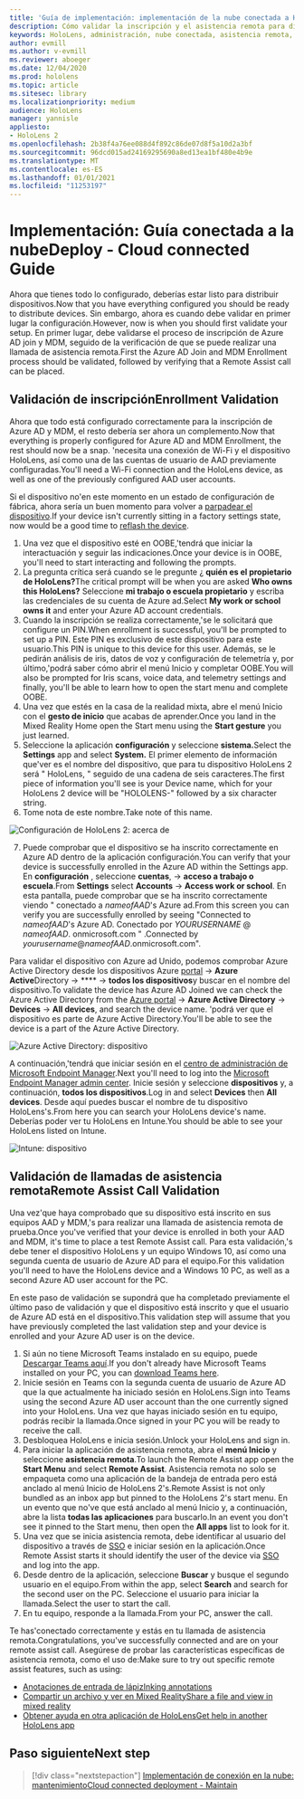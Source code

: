 ```yaml
---
title: 'Guía de implementación: implementación de la nube conectada a HoloLens 2 a escala con asistencia remota-implementar'
description: Cómo validar la inscripción y el asistencia remota para dispositivos HoloLens en una red conectada en la nube
keywords: HoloLens, administración, nube conectada, asistencia remota, AAD, Azure AD, MDM, administración de dispositivos móviles
author: evmill
ms.author: v-evmill
ms.reviewer: aboeger
ms.date: 12/04/2020
ms.prod: hololens
ms.topic: article
ms.sitesec: library
ms.localizationpriority: medium
audience: HoloLens
manager: yannisle
appliesto:
- HoloLens 2
ms.openlocfilehash: 2b38f4a76ee088d4f892c86de07d8f5a10d2a3bf
ms.sourcegitcommit: 96dcd015ad24169295690a8ed13ea1bf480e4b9e
ms.translationtype: MT
ms.contentlocale: es-ES
ms.lasthandoff: 01/01/2021
ms.locfileid: "11253197"
---
```

# <span data-ttu-id="ef3c1-104">Implementación: Guía conectada a la nube</span><span class="sxs-lookup"><span data-stu-id="ef3c1-104">Deploy - Cloud connected Guide</span></span>

<span data-ttu-id="ef3c1-105">Ahora que tienes todo lo configurado, deberías estar listo para distribuir dispositivos.</span><span class="sxs-lookup"><span data-stu-id="ef3c1-105">Now that you have everything configured you should be ready to distribute devices.</span></span> <span data-ttu-id="ef3c1-106">Sin embargo, ahora es cuando debe validar en primer lugar la configuración.</span><span class="sxs-lookup"><span data-stu-id="ef3c1-106">However, now is when you should first validate your setup.</span></span> <span data-ttu-id="ef3c1-107">En primer lugar, debe validarse el proceso de inscripción de Azure AD join y MDM, seguido de la verificación de que se puede realizar una llamada de asistencia remota.</span><span class="sxs-lookup"><span data-stu-id="ef3c1-107">First the Azure AD Join and MDM Enrollment process should be validated, followed by verifying that a Remote Assist call can be placed.</span></span>

## <span data-ttu-id="ef3c1-108">Validación de inscripción</span><span class="sxs-lookup"><span data-stu-id="ef3c1-108">Enrollment Validation</span></span>

<span data-ttu-id="ef3c1-109">Ahora que todo está configurado correctamente para la inscripción de Azure AD y MDM, el resto debería ser ahora un complemento.</span><span class="sxs-lookup"><span data-stu-id="ef3c1-109">Now that everything is properly configured for Azure AD and MDM Enrollment, the rest should now be a snap.</span></span> <span data-ttu-id="ef3c1-110">&#39;necesita una conexión de Wi-Fi y el dispositivo HoloLens, así como una de las cuentas de usuario de AAD previamente configuradas.</span><span class="sxs-lookup"><span data-stu-id="ef3c1-110">You&#39;ll need a Wi-Fi connection and the HoloLens device, as well as one of the previously configured AAD user accounts.</span></span>

<span data-ttu-id="ef3c1-111">Si el dispositivo no&#39;en este momento en un estado de configuración de fábrica, ahora sería un buen momento para volver a [parpadear el dispositivo](https://docs.microsoft.com/hololens/hololens-recovery#clean-reflash-the-device).</span><span class="sxs-lookup"><span data-stu-id="ef3c1-111">If your device isn&#39;t currently sitting in a factory settings state, now would be a good time to [reflash the device](https://docs.microsoft.com/hololens/hololens-recovery#clean-reflash-the-device).</span></span>

1. <span data-ttu-id="ef3c1-112">Una vez que el dispositivo esté en OOBE,&#39;tendrá que iniciar la interactuación y seguir las indicaciones.</span><span class="sxs-lookup"><span data-stu-id="ef3c1-112">Once your device is in OOBE, you&#39;ll need to start interacting and following the prompts.</span></span> 
1. <span data-ttu-id="ef3c1-113">La pregunta crítica será cuando se le pregunte ¿ **quién es el propietario de HoloLens?**</span><span class="sxs-lookup"><span data-stu-id="ef3c1-113">The critical prompt will be when you are asked **Who owns this HoloLens?**</span></span> <span data-ttu-id="ef3c1-114">Seleccione **mi trabajo o escuela propietario** y escriba las credenciales de su cuenta de Azure ad.</span><span class="sxs-lookup"><span data-stu-id="ef3c1-114">Select **My work or school owns it** and enter your Azure AD account credentials.</span></span>
1. <span data-ttu-id="ef3c1-115">Cuando la inscripción se realiza correctamente,&#39;se le solicitará que configure un PIN.</span><span class="sxs-lookup"><span data-stu-id="ef3c1-115">When enrollment is successful, you&#39;ll be prompted to set up a PIN.</span></span> <span data-ttu-id="ef3c1-116">Este PIN es exclusivo de este dispositivo para este usuario.</span><span class="sxs-lookup"><span data-stu-id="ef3c1-116">This PIN is unique to this device for this user.</span></span> <span data-ttu-id="ef3c1-117">Además, se le pedirán análisis de iris, datos de voz y configuración de telemetría y, por último,&#39;podrá saber cómo abrir el menú Inicio y completar OOBE.</span><span class="sxs-lookup"><span data-stu-id="ef3c1-117">You will also be prompted for Iris scans, voice data, and telemetry settings and finally, you&#39;ll be able to learn how to open the start menu and complete OOBE.</span></span>
1. <span data-ttu-id="ef3c1-118">Una vez que estés en la casa de la realidad mixta, abre el menú Inicio con el **gesto de inicio** que acabas de aprender.</span><span class="sxs-lookup"><span data-stu-id="ef3c1-118">Once you land in the Mixed Reality Home open the Start menu using the **Start gesture** you just learned.</span></span>
1. <span data-ttu-id="ef3c1-119">Seleccione la aplicación **configuración** y seleccione **sistema.**</span><span class="sxs-lookup"><span data-stu-id="ef3c1-119">Select the **Settings** app and select **System.**</span></span> <span data-ttu-id="ef3c1-120">El primer elemento de información que&#39;ver es el nombre del dispositivo, que para tu dispositivo HoloLens 2 será &quot; HoloLens, &quot; seguido de una cadena de seis caracteres.</span><span class="sxs-lookup"><span data-stu-id="ef3c1-120">The first piece of information you&#39;ll see is your Device name, which for your HoloLens 2 device will be &quot;HOLOLENS-&quot; followed by a six character string.</span></span>
1. <span data-ttu-id="ef3c1-121">Tome nota de este nombre.</span><span class="sxs-lookup"><span data-stu-id="ef3c1-121">Take note of this name.</span></span>

![Configuración de HoloLens 2: acerca de](./images/hololens2-settings-about.jpg)

7. <span data-ttu-id="ef3c1-123">Puede comprobar que el dispositivo se ha inscrito correctamente en Azure AD dentro de la aplicación configuración.</span><span class="sxs-lookup"><span data-stu-id="ef3c1-123">You can verify that your device is successfully enrolled in the Azure AD within the Settings app.</span></span> <span data-ttu-id="ef3c1-124">En **configuración** , seleccione **cuentas**,  ->  **acceso a trabajo o escuela**.</span><span class="sxs-lookup"><span data-stu-id="ef3c1-124">From **Settings** select **Accounts** -> **Access work or school**.</span></span> <span data-ttu-id="ef3c1-125">En esta pantalla, puede comprobar que se ha inscrito correctamente viendo &quot; conectado a _nameofAAD_&#39;s Azure ad.</span><span class="sxs-lookup"><span data-stu-id="ef3c1-125">From this screen you can verify you are successfully enrolled by seeing &quot;Connected to _nameofAAD_&#39;s Azure AD.</span></span> <span data-ttu-id="ef3c1-126">Conectado por _YOURUSERNAME_ @ _nameofAAD_. onmicrosoft.com &quot; .</span><span class="sxs-lookup"><span data-stu-id="ef3c1-126">Connected by _yourusername_@_nameofAAD_.onmicrosoft.com&quot;.</span></span>


<span data-ttu-id="ef3c1-127">Para validar el dispositivo con Azure ad Unido, podemos comprobar Azure Active Directory desde los dispositivos Azure [portal](https://portal.azure.com/#home)  ->  **Azure Active**Directory  ->  \*\*\*\*  ->  **todos los dispositivos**y buscar en el nombre del dispositivo.</span><span class="sxs-lookup"><span data-stu-id="ef3c1-127">To validate the device has Azure AD Joined we can check the Azure Active Directory from the [Azure portal](https://portal.azure.com/#home) -> **Azure Active Directory** -> **Devices** -> **All devices**, and search the device name.</span></span> <span data-ttu-id="ef3c1-128">&#39;podrá ver que el dispositivo es parte de Azure Active Directory.</span><span class="sxs-lookup"><span data-stu-id="ef3c1-128">You&#39;ll be able to see the device is a part of the Azure Active Directory.</span></span>


![Azure Active Directory: dispositivo](./images/aad-enrollment.png)

<span data-ttu-id="ef3c1-130">A continuación,&#39;tendrá que iniciar sesión en el [centro de administración de Microsoft Endpoint Manager](https://endpoint.microsoft.com/#home).</span><span class="sxs-lookup"><span data-stu-id="ef3c1-130">Next you&#39;ll need to log into the [Microsoft Endpoint Manager admin center](https://endpoint.microsoft.com/#home).</span></span> <span data-ttu-id="ef3c1-131">Inicie sesión y seleccione **dispositivos** y, a continuación, **todos los dispositivos**.</span><span class="sxs-lookup"><span data-stu-id="ef3c1-131">Log in and select **Devices** then **All devices**.</span></span> <span data-ttu-id="ef3c1-132">Desde aquí puedes buscar el nombre de tu dispositivo HoloLens&#39;s.</span><span class="sxs-lookup"><span data-stu-id="ef3c1-132">From here you can search your HoloLens device&#39;s name.</span></span> <span data-ttu-id="ef3c1-133">Deberías poder ver tu HoloLens en Intune.</span><span class="sxs-lookup"><span data-stu-id="ef3c1-133">You should be able to see your HoloLens listed on Intune.</span></span>

![Intune: dispositivo](./images/endpoint-all-devices-enrolled.png)

## <span data-ttu-id="ef3c1-135">Validación de llamadas de asistencia remota</span><span class="sxs-lookup"><span data-stu-id="ef3c1-135">Remote Assist Call Validation</span></span>

<span data-ttu-id="ef3c1-136">Una vez&#39;que haya comprobado que su dispositivo está inscrito en sus equipos AAD y MDM,&#39;s para realizar una llamada de asistencia remota de prueba.</span><span class="sxs-lookup"><span data-stu-id="ef3c1-136">Once you&#39;ve verified that your device is enrolled in both your AAD and MDM, it&#39;s time to place a test Remote Assist call.</span></span> <span data-ttu-id="ef3c1-137">Para esta validación,&#39;s debe tener el dispositivo HoloLens y un equipo Windows 10, así como una segunda cuenta de usuario de Azure AD para el equipo.</span><span class="sxs-lookup"><span data-stu-id="ef3c1-137">For this validation you&#39;ll need to have the HoloLens device and a Windows 10 PC, as well as a second Azure AD user account for the PC.</span></span>

<span data-ttu-id="ef3c1-138">En este paso de validación se supondrá que ha completado previamente el último paso de validación y que el dispositivo está inscrito y que el usuario de Azure AD está en el dispositivo.</span><span class="sxs-lookup"><span data-stu-id="ef3c1-138">This validation step will assume that you have previously completed the last validation step and your device is enrolled and your Azure AD user is on the device.</span></span>


1. <span data-ttu-id="ef3c1-139">Si aún no tiene Microsoft Teams instalado en su equipo, puede [Descargar Teams aquí](https://www.microsoft.com/microsoft-365/microsoft-teams/download-app).</span><span class="sxs-lookup"><span data-stu-id="ef3c1-139">If you don't already have Microsoft Teams installed on your PC, you can [download Teams here](https://www.microsoft.com/microsoft-365/microsoft-teams/download-app).</span></span>
2. <span data-ttu-id="ef3c1-140">Inicie sesión en Teams con la segunda cuenta de usuario de Azure AD que la que actualmente ha iniciado sesión en HoloLens.</span><span class="sxs-lookup"><span data-stu-id="ef3c1-140">Sign into Teams using the second  Azure AD user account than the one currently signed into your HoloLens.</span></span> <span data-ttu-id="ef3c1-141">Una vez que hayas iniciado sesión en tu equipo, podrás recibir la llamada.</span><span class="sxs-lookup"><span data-stu-id="ef3c1-141">Once signed in your PC you will be ready to receive the call.</span></span>
3. <span data-ttu-id="ef3c1-142">Desbloquea HoloLens e inicia sesión.</span><span class="sxs-lookup"><span data-stu-id="ef3c1-142">Unlock your HoloLens and sign in.</span></span>
4. <span data-ttu-id="ef3c1-143">Para iniciar la aplicación de asistencia remota, abra el **menú Inicio** y seleccione **asistencia remota**.</span><span class="sxs-lookup"><span data-stu-id="ef3c1-143">To launch the Remote Assist app open the **Start Menu** and select **Remote Assist**.</span></span> <span data-ttu-id="ef3c1-144">Asistencia remota no solo se empaqueta como una aplicación de la bandeja de entrada pero está anclado al menú Inicio de HoloLens 2&#39;s.</span><span class="sxs-lookup"><span data-stu-id="ef3c1-144">Remote Assist is not only bundled as an inbox app but pinned to the HoloLens 2&#39;s start menu.</span></span> <span data-ttu-id="ef3c1-145">En un evento que no&#39;ve que está anclado al menú Inicio y, a continuación, abre la lista **todas las aplicaciones** para buscarlo.</span><span class="sxs-lookup"><span data-stu-id="ef3c1-145">In an event you don&#39;t see it pinned to the Start menu, then open the **All apps** list to look for it.</span></span>
5. <span data-ttu-id="ef3c1-146">Una vez que se inicia asistencia remota, debe identificar al usuario del dispositivo a través de [SSO](https://docs.microsoft.com/azure/active-directory/manage-apps/what-is-single-sign-on) e iniciar sesión en la aplicación.</span><span class="sxs-lookup"><span data-stu-id="ef3c1-146">Once Remote Assist starts it should identify the user of the device via [SSO](https://docs.microsoft.com/azure/active-directory/manage-apps/what-is-single-sign-on) and log into the app.</span></span>
6. <span data-ttu-id="ef3c1-147">Desde dentro de la aplicación, seleccione **Buscar** y busque el segundo usuario en el equipo.</span><span class="sxs-lookup"><span data-stu-id="ef3c1-147">From within the app, select **Search** and search for the second user on the PC.</span></span> <span data-ttu-id="ef3c1-148">Seleccione el usuario para iniciar la llamada.</span><span class="sxs-lookup"><span data-stu-id="ef3c1-148">Select the user to start the call.</span></span>
7. <span data-ttu-id="ef3c1-149">En tu equipo, responde a la llamada.</span><span class="sxs-lookup"><span data-stu-id="ef3c1-149">From your PC, answer the call.</span></span>

<span data-ttu-id="ef3c1-150">Te has&#39;conectado correctamente y estás en tu llamada de asistencia remota.</span><span class="sxs-lookup"><span data-stu-id="ef3c1-150">Congratulations, you&#39;ve successfully connected and are on your remote assist call.</span></span> <span data-ttu-id="ef3c1-151">Asegúrese de probar las características específicas de asistencia remota, como el uso de:</span><span class="sxs-lookup"><span data-stu-id="ef3c1-151">Make sure to try out specific remote assist features, such as using:</span></span>

- [<span data-ttu-id="ef3c1-152">Anotaciones de entrada de lápiz</span><span class="sxs-lookup"><span data-stu-id="ef3c1-152">Inking annotations</span></span>](https://docs.microsoft.com/dynamics365/mixed-reality/remote-assist/add-annotations-hololens)
- [<span data-ttu-id="ef3c1-153">Compartir un archivo y ver en Mixed Reality</span><span class="sxs-lookup"><span data-stu-id="ef3c1-153">Share a file and view in mixed reality</span></span>](https://docs.microsoft.com/dynamics365/mixed-reality/remote-assist/display-save-files)
- [<span data-ttu-id="ef3c1-154">Obtener ayuda en otra aplicación de HoloLens</span><span class="sxs-lookup"><span data-stu-id="ef3c1-154">Get help in another HoloLens app</span></span>](https://docs.microsoft.com/dynamics365/mixed-reality/remote-assist/get-help-hololens-app-hololens)

## <span data-ttu-id="ef3c1-155">Paso siguiente</span><span class="sxs-lookup"><span data-stu-id="ef3c1-155">Next step</span></span>

> [!div class="nextstepaction"]
> [<span data-ttu-id="ef3c1-156">Implementación de conexión en la nube: mantenimiento</span><span class="sxs-lookup"><span data-stu-id="ef3c1-156">Cloud connected deployment - Maintain</span></span>](hololens2-cloud-connected-maintain.md)